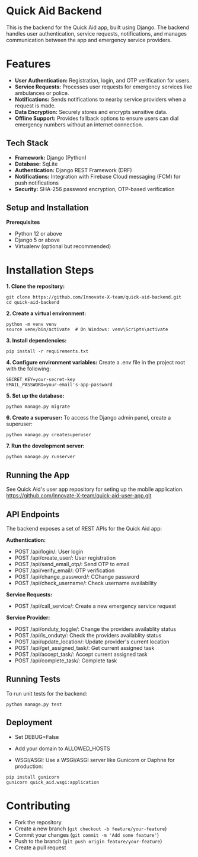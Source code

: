 # Quick Aid Backend
This is the backend for the Quick Aid app, built using Django. The backend handles user authentication, service requests, notifications, and manages communication between the app and emergency service providers.

# Features
* **User Authentication:** Registration, login, and OTP verification for users.
* **Service Requests:** Processes user requests for emergency services like ambulances or police.
* **Notifications:** Sends notifications to nearby service providers when a request is made.
* **Data Encryption:** Securely stores and encrypts sensitive data.
* **Offline Support:** Provides fallback options to ensure users can dial emergency numbers without an internet connection.
## Tech Stack
* **Framework:** Django (Python)
* **Database:** SqLite
* **Authentication:** Django REST Framework (DRF)
* **Notifications:** Integration with Firebase Cloud messaging (FCM) for push notifications
* **Security:** SHA-256 password encryption, OTP-based verification
## Setup and Installation
**Prerequisites**
* Python 12 or above
* Django 5 or above
* Virtualenv (optional but recommended)

# Installation Steps
**1. Clone the repository:**

```
git clone https://github.com/Innovate-X-team/quick-aid-backend.git
cd quick-aid-backend
```
**2. Create a virtual environment:**

```
python -m venv venv
source venv/bin/activate  # On Windows: venv\Scripts\activate
```
**3. Install dependencies:**

```
pip install -r requirements.txt
```
**4. Configure environment variables:** Create a .env file in the project root with the following:

```
SECRET_KEY=your-secret-key
EMAIL_PASSWORD=your-email's-app-password
```
**5. Set up the database:**
```
python manage.py migrate
```
**6. Create a superuser:** To access the Django admin panel, create a superuser:

```
python manage.py createsuperuser
```
**7. Run the development server:**
```
python manage.py runserver
```

## Running the App
See Quick Aid's user app repository for seting up the mobile application. https://github.com/Innovate-X-team/quick-aid-user-app.git

## API Endpoints
The backend exposes a set of REST APIs for the Quick Aid app:

**Authentication:**

* POST /api/login/: User login
* POST /api/create_user/: User registration
* POST /api/send_email_otp/: Send OTP to email
* POST /api/verify_email/: OTP verification
* POST /api/change_password/: CChange password
* POST /api/check_username/: Check username availability

**Service Requests:**
* POST /api/call_service/: Create a new emergency service request

**Service Provider:**

* POST /api/onduty_toggle/: Change the providers availablity status
* POST /api/is_onduty/: Check the providers availablity status
* POST /api/update_location/: Update provider's current location
* POST /api/get_assigned_task/: Get current assigned task
* POST /api/accept_task/: Accept current assigned task
* POST /api/complete_task/: Complete task

## Running Tests
To run unit tests for the backend:

```
python manage.py test
```

## Deployment

* Set DEBUG=False
* Add your domain to ALLOWED_HOSTS

* WSGI/ASGI: Use a WSGI/ASGI server like Gunicorn or Daphne for production:

```
pip install gunicorn
gunicorn quick_aid.wsgi:application
```

# Contributing
* Fork the repository
* Create a new branch (`git checkout -b feature/your-feature`)
* Commit your changes (`git commit -m 'Add some feature'`)
* Push to the branch (`git push origin feature/your-feature`)
* Create a pull request